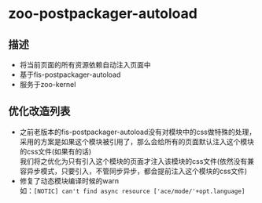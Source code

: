 # zoo-postpackager-autoload
## 描述
 - 将当前页面的所有资源依赖自动注入页面中
 - 基于fis-postpackager-autoload
 - 服务于zoo-kernel

## 优化改造列表
 - 之前老版本的fis-postpackager-autoload没有对模块中的css做特殊的处理，采用的方案是如果这个模块被引用了，那么会给所有的页面默认注入这个模块的css文件(如果有的话)<br>我们将之优化为只有引入这个模块的页面才注入该模块的css文件(依然没有兼容异步模式，只要引入，不管同步异步，都会提前注入这个模块的css文件)
 - 修复了动态模块编译时候的warn<br>如：`[NOTIC] can't find async resource ['ace/mode/'+opt.language]`